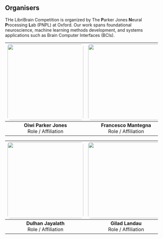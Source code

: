 ## Organisers
THe LibriBrain Competition is organized by The **P**arker Jones **N**eural **P**rocessing **L**ab (PNPL) at Oxford.
Our work spans foundational neuroscience, machine learning methods development, and systems applications such as Brain Computer Interfaces (BCIs).

| <img src="https://neural-processing-lab.github.io/homepage/people/oiwi.png" style="width: 250px; height: 250px; object-fit: cover; border-radius: 8px; display: block; margin: auto;"/> | <img src="https://neural-processing-lab.github.io/homepage/people/francesco.png" style="width: 250px; height: 250px; object-fit: cover; border-radius: 8px; display: block; margin: auto;"/> | <img src="https://neural-processing-lab.github.io/homepage/people/miran.png" style="width: 250px; height: 250px; object-fit: cover; border-radius: 8px; display: block; margin: auto;"/> |
|:--:|:--:|:--:|
| **Oiwi Parker Jones** <br> Role / Affiliation | **Francesco Mantegna** <br> Role / Affiliation | **Miran Özdogan** <br> Role / Affiliation |

| <img src="https://neural-processing-lab.github.io/homepage/people/dulhan.png" style="width: 250px; height: 250px; object-fit: cover; border-radius: 8px; display: block; margin: auto;"/> | <img src="https://neural-processing-lab.github.io/homepage/people/gilad.png" style="width: 250px; height: 250px; object-fit: cover; border-radius: 8px; display: block; margin: auto;"/> | <img src="https://neural-processing-lab.github.io/homepage/people/pratik.jpg" style="width: 250px; height: 250px; object-fit: cover; border-radius: 8px; display: block; margin: auto;"/> |
|:--:|:----------------------------------------------------------------------------------------------------------------------------------------------------------------------------------------:|:-----------------------------------------------------------------------------------------------------------------------------------------------------------------------------------------:|
| **Dulhan Jayalath** <br> Role / Affiliation |                                                                         **Gilad Landau** <br> Role / Affiliation                                                                         |                                                                        **Pratik Somaiya** <br> Role / Affiliation                                                                         |
